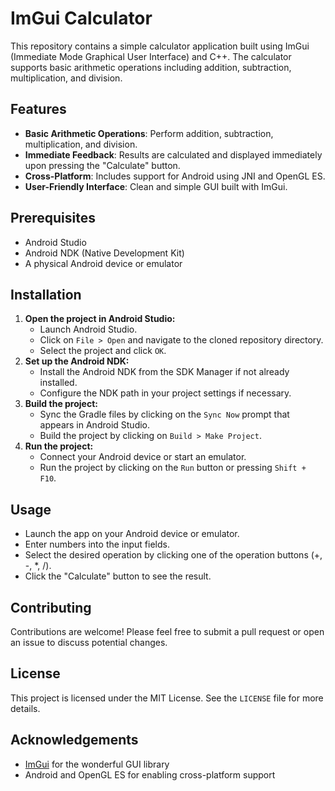 # ImGui Calculator
 This repository contains a simple calculator application built using ImGui (Immediate Mode Graphical User Interface) and C++. The calculator supports basic arithmetic operations including addition, subtraction, multiplication, and division.

## Features
- **Basic Arithmetic Operations**: Perform addition, subtraction, multiplication, and division.
- **Immediate Feedback**: Results are calculated and displayed immediately upon pressing the "Calculate" button.
- **Cross-Platform**: Includes support for Android using JNI and OpenGL ES.
- **User-Friendly Interface**: Clean and simple GUI built with ImGui.

## Prerequisites
- Android Studio
- Android NDK (Native Development Kit)
- A physical Android device or emulator

## Installation
1. **Open the project in Android Studio:**
   - Launch Android Studio.
   - Click on `File > Open` and navigate to the cloned repository directory.
   - Select the project and click `OK`.
2. **Set up the Android NDK:**
   - Install the Android NDK from the SDK Manager if not already installed.
   - Configure the NDK path in your project settings if necessary.
3. **Build the project:**
   - Sync the Gradle files by clicking on the `Sync Now` prompt that appears in Android Studio.
   - Build the project by clicking on `Build > Make Project`.
4. **Run the project:**
   - Connect your Android device or start an emulator.
   - Run the project by clicking on the `Run` button or pressing `Shift + F10`.

## Usage
- Launch the app on your Android device or emulator.
- Enter numbers into the input fields.
- Select the desired operation by clicking one of the operation buttons (+, -, *, /).
- Click the "Calculate" button to see the result.

## Contributing
Contributions are welcome! Please feel free to submit a pull request or open an issue to discuss potential changes.

## License
This project is licensed under the MIT License. See the `LICENSE` file for more details.

## Acknowledgements
- [ImGui](https://github.com/ocornut/imgui) for the wonderful GUI library
- Android and OpenGL ES for enabling cross-platform support

